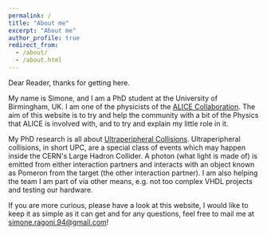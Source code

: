 ```yaml
---
permalink: /
title: "About me"
excerpt: "About me"
author_profile: true
redirect_from:
  - /about/
  - /about.html
---
```


Dear Reader,
thanks for getting here.

My name is Simone, and I am a PhD student at the University of Birmingham, UK. I am one of the physicists of the [ALICE Collaboration](http://alice.web.cern.ch). The aim of this website is to try and help the community with a bit of the Physics that ALICE is involved with, and to try and explain my little role in it.

My PhD research is all about [Ultraperipheral Collisions](https://arxiv.org/abs/nucl-ex/0502005). Ultraperipheral collisions, in short UPC, are a special class of events which may happen inside the CERN's Large Hadron Collider. A photon (what light is made of) is emitted from either interaction partners and interacts with an object known as Pomeron from the target (the other interaction partner). I am also helping the team I am part of via other means, e.g. not too complex VHDL projects and testing our hardware.

If you are more curious, please have a look at this website, I would like to keep it as simple as it can get and for any questions, feel free to mail me at [simone.ragoni.94@gmail.com](simone.ragoni.94@gmail.com)!
